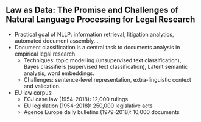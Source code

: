 ## Law as Data: The Promise and Challenges of Natural Language Processing for Legal Research

- Practical goal of NLLP: information retrieval, litigation analytics, automated document assembly...
- Document classification is a central task to documents analysis in empirical legal research. 
  - Techniques: topic modelling (unsupervised text classification), Bayes classifiers (supervised text classification), Latent semantic analysis, word embeddings. 
  - Challenges: sentence-level representation, extra-linguistic context and validation.
- EU law corpus:
  - ECJ case law (1954-2018): 12,000 rulings
  - EU legislation (1954-2018): 250,000 legislative acts
  - Agence Europe daily bulletins (1979-2018): 10,000 documents
